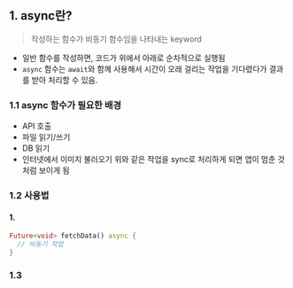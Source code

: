 ## 1. async란?
> 작성하는 함수가 비동기 함수임을 나타내는 keyword
- 일반 함수를 작성하면, 코드가 위에서 아래로 순차적으로 실행됨
- `async` 함수는 `await`와 함께 사용해서 시간이 오래 걸리는 작업을 기다렸다가 결과를 받아 처리할 수 있음.

### 1.1 async 함수가 필요한 배경 
- API 호출
- 파일 읽기/쓰기 
- DB 읽기
- 인터넷에서 이미지 불러오기 
위와 같은 작업을 sync로 처리하게 되면 앱이 멈춘 것처럼 보이게 됨

### 1.2 사용법
#### 1.
```dart
Future<void> fetchData() async {
  // 비동기 작업
}
```

### 1.3 